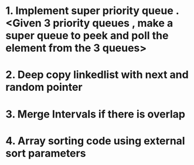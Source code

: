 # 1. Implement super priority queue . <Given 3 priority queues , make a super queue to peek and poll the element from the 3 queues>
# 2. Deep copy linkedlist with next and random pointer 
# 3. Merge Intervals if there is overlap
# 4. Array sorting code using external sort parameters
